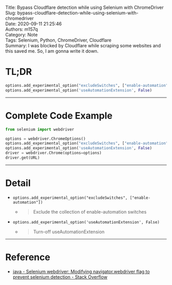 Title: Bypass Cloudflare detection while using Selenium with ChromeDriver  
Slug: bypass-cloudflare-detection-while-using-selenium-with-chromedriver  
Date: 2020-09-11 21:25:46  
Authors: m157q  
Category: Note  
Tags: Selenium, Python, ChromeDriver, Cloudflare  
Summary: I was blocked by Cloudflare while scraping some websites and this saved me. So, I am gonna write it down.  


# TL;DR

```python
options.add_experimental_option("excludeSwitches", ["enable-automation"])
options.add_experimental_option('useAutomationExtension', False)
```

---

# Complete Code Example

```python
from selenium import webdriver

options = webdriver.ChromeOptions()
options.add_experimental_option("excludeSwitches", ["enable-automation"])
options.add_experimental_option('useAutomationExtension', False)
driver = webdriver.Chrome(options=options)
driver.get(URL)
```

---

# Detail

- `options.add_experimental_option("excludeSwitches", ["enable-automation"])`
    - > Exclude the collection of enable-automation switches
- `options.add_experimental_option('useAutomationExtension', False)`
    - > Turn-off useAutomationExtension

---

# Reference

- [java - Selenium webdriver: Modifying navigator.webdriver flag to prevent selenium detection - Stack Overflow](https://stackoverflow.com/questions/53039551/selenium-webdriver-modifying-navigator-webdriver-flag-to-prevent-selenium-detec/53040904#53040904)
